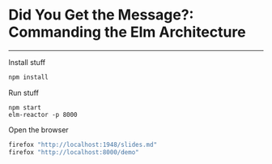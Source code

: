 # Did You Get the Message?: Commanding the Elm Architecture


- - -


Install stuff

```bash
npm install
```


Run stuff

```
npm start
elm-reactor -p 8000
```


Open the browser

```bash
firefox "http://localhost:1948/slides.md"
firefox "http://localhost:8000/demo"
```

